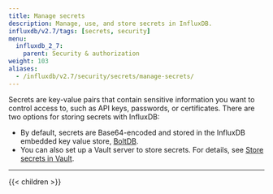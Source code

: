 ```yaml
---
title: Manage secrets
description: Manage, use, and store secrets in InfluxDB.
influxdb/v2.7/tags: [secrets, security]
menu:
  influxdb_2_7:
    parent: Security & authorization
weight: 103
aliases:
  - /influxdb/v2.7/security/secrets/manage-secrets/
---
```


Secrets are key-value pairs that contain sensitive information you want to control
access to, such as API keys, passwords, or certificates.
There are two options for storing secrets with InfluxDB:

- By default, secrets are Base64-encoded and stored in the InfluxDB embedded key value store,
  [BoltDB](https://github.com/boltdb/bolt).
- You can also set up a Vault server to store secrets.
  For details, see [Store secrets in Vault](/influxdb/v2.7/security/secrets/use-vault).

---

{{< children >}}
